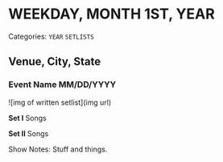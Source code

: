 # WEEKDAY, MONTH 1ST, YEAR
Categories: `YEAR` `SETLISTS`

## Venue, City, State

### Event Name MM/DD/YYYY

![img of written setlist](img url)

**Set I**
Songs

**Set II**
Songs

Show Notes: Stuff and things.
